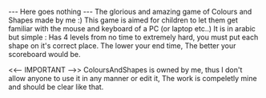 --- Here goes nothing ---
The glorious and amazing game of Colours and Shapes made by me :)
This game is aimed for children to let them get familiar with the mouse and keyboard of a PC (or laptop etc..)
It is in arabic but simple : Has 4 levels from no time to extremely hard, you must put each shape on it's correct place.
The lower your end time, The better your scoreboard would be.

<<-- IMPORTANT -->>
ColoursAndShapes is owned by me, thus I don't allow anyone to use it in any manner or edit it, The work is compeletly mine and should be clear like that.
